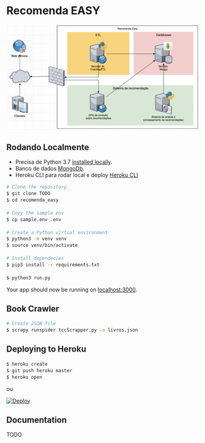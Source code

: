 # Recomenda EASY

![Infra Model](docs/infra_model.png)

## Rodando Localmente
- Precisa de Python 3.7 [installed locally](http://install.python-guide.org).
- Banco de dados [MongoDb](https://docs.mongodb.com/manual/installation/).
- Heroku CLI para rodar local e deploy [Heroku CLI](https://devcenter.heroku.com/articles/heroku-cli)

```sh
# Clone the repository
$ git clone TODO
$ cd recomenda_easy

# Copy the sample env
$ cp sample.env .env

# Create a Python virtual environment
$ python3 -m venv venv
$ source venv/bin/activate

# Install dependecies
$ pip3 install -r requirements.txt

$ python3 run.py
```

Your app should now be running on [localhost:3000](http://localhost:3000/).

## Book Crawler
```sh
# Create JSON file
$ scrapy runspider tccScrapper.py -o livros.json
```

## Deploying to Heroku

```sh
$ heroku create
$ git push heroku master
$ heroku open
```
ou

[![Deploy](https://www.herokucdn.com/deploy/button.svg)](https://heroku.com/deploy)

## Documentation
 TODO
